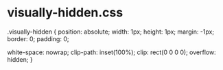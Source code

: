 # visually-hidden.css

.visually-hidden {
  position: absolute;
  width: 1px;
  height: 1px;
  margin: -1px;
  border: 0;
  padding: 0;
  
  white-space: nowrap;
  clip-path: inset(100%);
  clip: rect(0 0 0 0);
  overflow: hidden;
}
